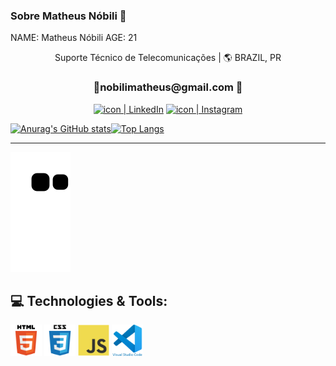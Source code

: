 ### Sobre Matheus Nóbili 👋

NAME: Matheus Nóbili
AGE: 21

<div align="center"> 
  Suporte Técnico de Telecomunicações | 🌎 BRAZIL, PR
</div> 
<div align="center">
  <h3> 📩nobilimatheus@gmail.com 💬</h3>
 <a href="https://www.linkedin.com/in/matheus-nóbili-4a9823267/"><img  src="https://user-images.githubusercontent.com/62409790/164713432-1ae2a72b-c61d-4123-80bc-20005a38947b.png" alt="icon | LinkedIn" width="50px"/></a>   <a href="https://www.instagram.com/mat.nobili/"><img  src="https://user-images.githubusercontent.com/62409790/164714233-cb1740dc-ed8b-4e98-8951-06a012d70c7b.png" alt="icon | Instagram" width="50px"/></a>  </div>
 
   [![Anurag's GitHub stats](https://github-readme-stats.vercel.app/api?username=mnobili02&theme=radical)](https://github.com/anuraghazra/github-readme-stats)[![Top Langs](https://github-readme-stats.vercel.app/api/top-langs/?username=mnobili02&theme=radical&layout=compact)](https://github.com/anuraghazra/github-readme-stats)

---
  ![Snake animation](https://github.com/rafaballerini/rafaballerini/blob/output/github-contribution-grid-snake.svg)
## 💻 Technologies & Tools:
 <div>
  <img width="50" alt="javascript" src="https://github.com/devicons/devicon/blob/master/icons/html5/html5-original-wordmark.svg">
  <img width="50" alt="javascript" src="https://github.com/devicons/devicon/blob/master/icons/css3/css3-original-wordmark.svg">
  <img width="50" alt="javascript" src="https://github.com/devicons/devicon/blob/master/icons/javascript/javascript-original.svg">
  <img width="50" alt="javascript" src="https://github.com/devicons/devicon/blob/master/icons/vscode/vscode-original-wordmark.svg">
  </div>
